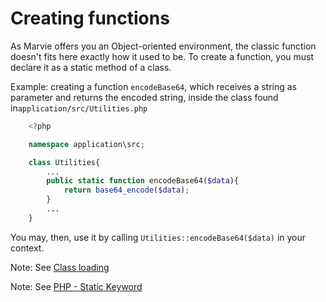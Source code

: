 Creating functions
==================

As Marvie offers you an Object-oriented environment, the classic function doesn't fits here exactly how it used to be. To create a function, you must declare it as a static method of a class.

Example: creating a function ```encodeBase64```, which receives a string as parameter and returns the encoded string, inside the class found in```application/src/Utilities.php```

```php
	<?php

	namespace application\src;

	class Utilities{
		...
		public static function encodeBase64($data){
			return base64_encode($data);
		}
		...
	}
```

You may, then, use it by calling ```Utilities::encodeBase64($data)``` in your context.

Note: See [Class loading](classes.md)

Note: See [PHP - Static Keyword](http://php.net/manual/en/language.oop5.static.php)